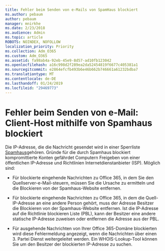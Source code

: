 ```yaml
---
title: Fehler beim Senden von e-Mails von SpamHaus blockiert
ms.author: pebaum
author: pebaum
manager: mnirkhe
ms.date: 2/23/2018
ms.audience: Admin
ms.topic: article
ROBOTS: NOINDEX, NOFOLLOW
localization_priority: Priority
ms.collection: Adm_O365
ms.custom: Adm_O365
ms.assetid: fa98ab4a-92eb-45e9-8d57-ad10fb123042
ms.openlocfilehash: a16c998d2f289ea2da52454819f6677c405381a1
ms.sourcegitcommit: e2864efcfb493b6e46b662b746661a61232bdba7
ms.translationtype: MT
ms.contentlocale: de-DE
ms.lasthandoff: 01/24/2019
ms.locfileid: "29469773"
---
```

# <a name="error-sending-email-client-host-blocked-using-spamhaus"></a>Fehler beim Senden von e-Mail: Client-Host mithilfe von Spamhaus blockiert

Die IP-Adresse, die die Nachricht gesendet wird in einer Sperrliste [Spamhaus](https://go.microsoft.com/fwlink/p/?linkid=123245)gehören. Gründe für die durch Spamhaus blockiert kompromittierte Konten gefährdet Computern Freigeben von einer öffentlichen IP-Adresse und Richtlinien Internetdienstanbieter (ISP). Möglich sind:
  
- Für blockierte eingehende Nachrichten zu Office 365, in dem Sie den Quellserver-e-Mail-steuern, müssen Sie die Ursache zu ermitteln und die Blockieren von der Spamhaus-Website entfernen.
    
- Für blockierte eingehende Nachrichten zu Office 365, in dem die Quell-IP-Adresse an eine andere Person gehört, muss der Adresse Besitzer die Blockieren von der Spamhaus-Website entfernen. Ist die IP-Adresse auf die Richtlinie blockieren Liste (PBL), kann der Besitzer eine andere statische IP-Adresse zuweisen oder entfernen die Adresse aus der PBL.
    
- Für ausgehende Nachrichten von Ihrer Office 365-Domäne blockierten wird diese Fehlermeldung angezeigt, wenn die Nachrichten über einen 3. Partei Dienst weitergeleitet werden. Ein WHOIS-Lookup-Tool können Sie um den Besitzer der blockierten IP-Adresse zu suchen.
    

